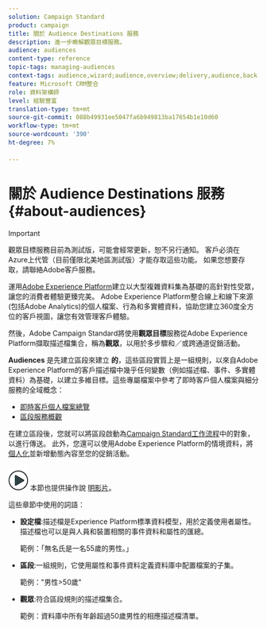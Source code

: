 ```yaml
---
solution: Campaign Standard
product: campaign
title: 關於 Audience Destinations 服務
description: 進一步瞭解觀眾目標服務。
audience: audiences
content-type: reference
topic-tags: managing-audiences
context-tags: audience,wizard;audience,overview;delivery,audience,back
feature: Microsoft CRM整合
role: 資料架構師
level: 經驗豐富
translation-type: tm+mt
source-git-commit: 088b49931ee5047fa6b949813ba17654b1e10d60
workflow-type: tm+mt
source-wordcount: '390'
ht-degree: 7%

---
```



# 關於 Audience Destinations 服務 {#about-audiences}

>[!IMPORTANT]
>
>觀眾目標服務目前為測試版，可能會經常更新，恕不另行通知。 客戶必須在Azure上代管（目前僅限北美地區測試版）才能存取這些功能。 如果您想要存取，請聯絡Adobe客戶服務。

運用[Adobe Experience Platform](https://docs.adobe.com/content/help/en/experience-platform/landing/home.html)建立以大型複雜資料集為基礎的高針對性受眾，讓您的消費者體驗更臻完美。 Adobe Experience Platform整合線上和線下來源(包括Adobe Analytics)的個人檔案、行為和多實體資料，協助您建立360度全方位的客戶視圖，讓您有效管理客戶體驗。

然後，Adobe Campaign Standard將使用&#x200B;**觀眾目標**&#x200B;服務從Adobe Experience Platform擷取描述檔集合，稱為&#x200B;**觀眾**，以用於多步驟和／或跨通道促銷活動。

**Audiences** 是先建立區段來建立 **的**，這些區段實質上是一組規則，以來自Adobe Experience Platform的客戶描述檔中幾乎任何變數（例如描述檔、事件、多實體資料）為基礎，以建立多維目標。這些專屬檔案中參考了即時客戶個人檔案與細分服務的全域概念：

* [即時客戶個人檔案總覽](https://docs.adobe.com/content/help/en/experience-platform/profile/home.html)
* [區段服務概觀](https://docs.adobe.com/content/help/en/experience-platform/segmentation/home.html)

在建立區段後，您就可以將區段啟動為[Campaign Standard工作流程](../../integrating/using/aep-targeting-audiences.md)中的對象，以進行傳送。 此外，您還可以使用Adobe Experience Platform的情境資料，將[個人化](../../integrating/using/aep-personalizing-campaigns.md)並新增動態內容至您的促銷活動。

![](assets/do-not-localize/how-to-video.png) 本節也提供操作說 [明影片](https://docs.adobe.com/content/help/zh-Hant/campaign-standard-learn/tutorials/profiles-and-audiences/audience-destinations/audience-destinations-overview.translate.html)。

這些章節中使用的詞語：

* **設定檔**:描述檔是Experience Platform標準資料模型，用於定義使用者屬性。描述檔也可以是與人員和裝置相關的事件資料和屬性的匯總。

   範例：「無名氏是一名55歲的男性。」

* **區段**:一組規則，它使用屬性和事件資料定義資料庫中配置檔案的子集。

   範例：&quot;男性>50歲&quot;

* **觀眾**:符合區段規則的描述檔集合。

   範例：資料庫中所有年齡超過50歲男性的相應描述檔清單。
